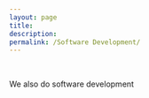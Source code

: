```yaml
---
layout: page
title: 
description: 
permalink: /Software Development/
---
```

<br>

<!-- <img src="{{ site.baseurl }}/index.jpg" title="Profile Picture" class="profile"> -->

We also do software development